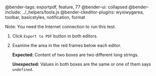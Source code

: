 @bender-tags: exportpdf, feature, 77
@bender-ui: collapsed
@bender-include: ../\_helpers/tools.js
@bender-ckeditor-plugins: wysiwygarea, toolbar, basicstyles, notification, format

Note: You need the Internet connection to run this test.

1. Click `Export to PDF` button in both editors.

1. Examine the area in the red frames below each editor.

   **Expected:** Content of two boxes are two different long strings.

   **Unexpected:** Values in both boxes are the same or one of them says `undefined`.
